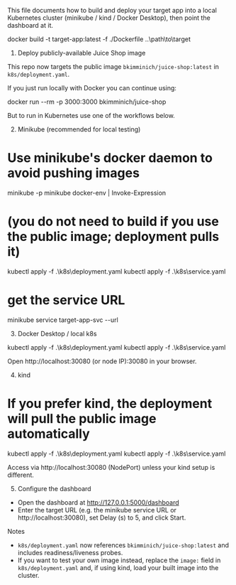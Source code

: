 This file documents how to build and deploy your target app into a local Kubernetes cluster (minikube / kind / Docker Desktop), then point the dashboard at it.

docker build -t target-app:latest -f ./Dockerfile ..\path\to\target
1) Deploy publicly-available Juice Shop image

This repo now targets the public image `bkimminich/juice-shop:latest` in `k8s/deployment.yaml`.

If you just run locally with Docker you can continue using:

docker run --rm -p 3000:3000 bkimminich/juice-shop

But to run in Kubernetes use one of the workflows below.

2) Minikube (recommended for local testing)

# Use minikube's docker daemon to avoid pushing images
minikube -p minikube docker-env | Invoke-Expression
# (you do not need to build if you use the public image; deployment pulls it)
kubectl apply -f .\k8s\deployment.yaml
kubectl apply -f .\k8s\service.yaml

# get the service URL
minikube service target-app-svc --url

3) Docker Desktop / local k8s

kubectl apply -f .\k8s\deployment.yaml
kubectl apply -f .\k8s\service.yaml

Open http://localhost:30080 (or node IP):30080 in your browser.

4) kind

# If you prefer kind, the deployment will pull the public image automatically
kubectl apply -f .\k8s\deployment.yaml
kubectl apply -f .\k8s\service.yaml

Access via http://localhost:30080 (NodePort) unless your kind setup is different.

5) Configure the dashboard

- Open the dashboard at http://127.0.0.1:5000/dashboard
- Enter the target URL (e.g. the minikube service URL or http://localhost:30080), set Delay (s) to 5, and click Start.

Notes
- `k8s/deployment.yaml` now references `bkimminich/juice-shop:latest` and includes readiness/liveness probes.
- If you want to test your own image instead, replace the `image:` field in `k8s/deployment.yaml` and, if using kind, load your built image into the cluster.

